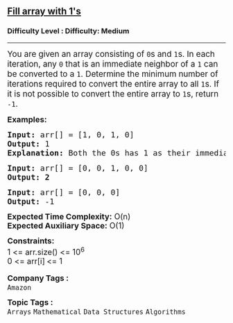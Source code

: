<h2><a href="https://www.geeksforgeeks.org/problems/fill-array-by-1s0920/1?page=1&difficulty=Medium&status=unsolved&sortBy=submissions">Fill array with 1's</a></h2><h3>Difficulty Level : Difficulty: Medium</h3><hr><div class="problems_problem_content__Xm_eO"><p><span style="font-size: 14pt;">You are given an array consisting of <code>0</code>s and <code>1</code>s. In each iteration, any <code>0</code> that is an immediate neighbor of a <code>1</code> can be converted to a <code>1</code>. Determine the minimum number of iterations required to convert the entire array to all <code>1</code>s. If it is not possible to convert the entire array to <code>1</code>s, return <code>-1</code>.</span></p>
<p><span style="font-size: 18px;"><strong>Examples:</strong></span></p>
<pre><span style="font-size: 18px;"><strong>Input: </strong>arr[] = [1, 0, 1, 0]
<strong>Output: </strong>1
<strong>Explanation: </strong>Both the 0s has 1 as their immediate neighbour. So, only one iteration is required to fill the array with 1.</span></pre>
<pre><span style="font-size: 18px;"><strong>Input: </strong>arr[] = [0, 0, 1, 0, 0]</span>
<span style="font-size: 18px;"><strong>Output: 2</strong></span></pre>
<pre><span style="font-size: 18px;"><strong>Input: </strong>arr[] = [0, 0, 0]</span>
<span style="font-size: 18px;"><strong>Output: </strong>-1</span></pre>
<p><span style="font-size: 18px;"><strong>Expected Time Complexity:</strong> O(n)<br><strong>Expected Auxiliary Space:</strong> O(1)</span></p>
<p><span style="font-size: 18px;"><strong>Constraints:</strong><br>1 &lt;= arr.size() &lt;= 10<sup>6</sup><br>0 &lt;= arr[i]<sub>&nbsp;</sub>&lt;= 1</span></p></div><p><span style=font-size:18px><strong>Company Tags : </strong><br><code>Amazon</code>&nbsp;<br><p><span style=font-size:18px><strong>Topic Tags : </strong><br><code>Arrays</code>&nbsp;<code>Mathematical</code>&nbsp;<code>Data Structures</code>&nbsp;<code>Algorithms</code>&nbsp;